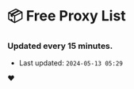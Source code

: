 # :package: Free Proxy List
### Updated every 15 minutes.

- Last updated: `2024-05-13 05:29`

:heart:
